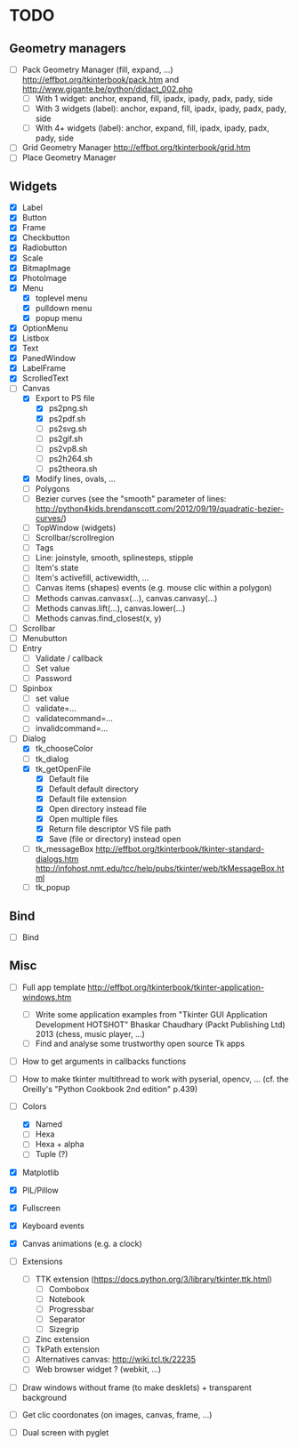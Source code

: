 # TODO

## Geometry managers

- [ ] Pack Geometry Manager (fill, expand, ...) http://effbot.org/tkinterbook/pack.htm and http://www.gigante.be/python/didact_002.php
    - [ ] With 1 widget: anchor, expand, fill, ipadx, ipady, padx, pady, side
    - [ ] With 3 widgets (label): anchor, expand, fill, ipadx, ipady, padx, pady, side
    - [ ] With 4+ widgets (label): anchor, expand, fill, ipadx, ipady, padx, pady, side
- [ ] Grid Geometry Manager http://effbot.org/tkinterbook/grid.htm
- [ ] Place Geometry Manager

## Widgets

- [x] Label
- [x] Button
- [x] Frame
- [x] Checkbutton
- [x] Radiobutton
- [x] Scale
- [x] BitmapImage
- [x] PhotoImage
- [x] Menu
    - [x] toplevel menu
    - [x] pulldown menu
    - [x] popup menu
- [x] OptionMenu
- [x] Listbox
- [x] Text
- [x] PanedWindow
- [x] LabelFrame
- [x] ScrolledText
- [ ] Canvas
    - [x] Export to PS file
        - [x] ps2png.sh
        - [x] ps2pdf.sh
        - [ ] ps2svg.sh
        - [ ] ps2gif.sh
        - [ ] ps2vp8.sh
        - [ ] ps2h264.sh
        - [ ] ps2theora.sh
    - [x] Modify lines, ovals, ...
    - [ ] Polygons
    - [ ] Bezier curves (see the "smooth" parameter of lines: http://python4kids.brendanscott.com/2012/09/19/quadratic-bezier-curves/)
    - [ ] TopWindow (widgets)
    - [ ] Scrollbar/scrollregion
    - [ ] Tags
    - [ ] Line: joinstyle, smooth, splinesteps, stipple
    - [ ] Item's state
    - [ ] Item's activefill, activewidth, ...
    - [ ] Canvas items (shapes) events (e.g. mouse clic within a polygon)
    - [ ] Methods canvas.canvasx(...), canvas.canvasy(...) 
    - [ ] Methods canvas.lift(...), canvas.lower(...) 
    - [ ] Methods canvas.find_closest(x, y)
- [ ] Scrollbar
- [ ] Menubutton
- [ ] Entry
    - [ ] Validate / callback
    - [ ] Set value
    - [ ] Password
- [ ] Spinbox
    - [ ] set value
    - [ ] validate=...
    - [ ] validatecommand=...
    - [ ] invalidcommand=...
- [ ] Dialog
    - [x] tk_chooseColor
    - [ ] tk_dialog
    - [x] tk_getOpenFile
        - [x] Default file
        - [x] Default default directory
        - [x] Default file extension
        - [x] Open directory instead file
        - [x] Open multiple files
        - [x] Return file descriptor VS file path
        - [x] Save (file or directory) instead open
    - [ ] tk_messageBox http://effbot.org/tkinterbook/tkinter-standard-dialogs.htm http://infohost.nmt.edu/tcc/help/pubs/tkinter/web/tkMessageBox.html
    - [ ] tk_popup

## Bind

- [ ] Bind

## Misc

- [ ] Full app template http://effbot.org/tkinterbook/tkinter-application-windows.htm
    - [ ] Write some application examples from "Tkinter GUI Application Development HOTSHOT" Bhaskar Chaudhary (Packt Publishing Ltd) 2013 (chess, music player, ...)
    - [ ] Find and analyse some trustworthy open source Tk apps
- [ ] How to get arguments in callbacks functions
- [ ] How to make tkinter multithread to work with pyserial, opencv, ... (cf. the Oreilly's "Python Cookbook 2nd edition" p.439)
- [ ] Colors
    - [x] Named
    - [ ] Hexa
    - [ ] Hexa + alpha
    - [ ] Tuple (?)
- [x] Matplotlib
- [x] PIL/Pillow
- [x] Fullscreen
- [x] Keyboard events
- [x] Canvas animations (e.g. a clock)
- [ ] Extensions
    - [ ] TTK extension (https://docs.python.org/3/library/tkinter.ttk.html)
        - [ ] Combobox
        - [ ] Notebook
        - [ ] Progressbar
        - [ ] Separator
        - [ ] Sizegrip
    - [ ] Zinc extension
    - [ ] TkPath extension
    - [ ] Alternatives canvas: http://wiki.tcl.tk/22235
    - [ ] Web browser widget ? (webkit, ...)
- [ ] Draw windows without frame (to make desklets) + transparent background
- [ ] Get clic coordonates (on images, canvas, frame, ...)
- [ ] Dual screen with pyglet

